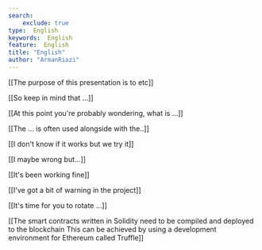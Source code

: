 ```yaml
---
search:
    exclude: true
type:  English
keywords:  English
feature:  English
title: "English"
author: "ArmanRiazi"
---
```


[[The purpose of this presentation is to etc]]

[[So keep in mind that ...]]

[[At this point you're probably wondering, what is ...]]

[[The ... is often used alongside with the..]]

[[I don't know if it works but we try it]]

[[I maybe wrong but...]]

[[It's been working fine]]

[[I've got a bit of warning in the project]]

[[It's time for you to rotate ...]]

 [[The smart contracts written in Solidity need to be compiled and deployed to the blockchain This can be achieved by using a development environment for Ethereum called Truffle]]
